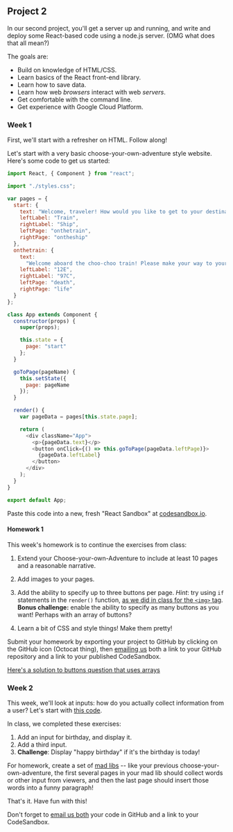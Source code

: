 ## Project 2

In our second project, you'll get a server up and running, and write and deploy some React-based code using a node.js server. (OMG what does that all mean?)

The goals are:
- Build on knowledge of HTML/CSS.
- Learn basics of the React front-end library.
- Learn how to save data.
- Learn how web *browsers* interact with web *servers*.
- Get comfortable with the command line.
- Get experience with Google Cloud Platform.

### Week 1

First, we'll start with a refresher on HTML. Follow along!

Let's start with a very basic choose-your-own-adventure style website. Here's some code to get us started:

```javascript
import React, { Component } from "react";

import "./styles.css";

var pages = {
  start: {
    text: "Welcome, traveler! How would you like to get to your destination?",
    leftLabel: "Train",
    rightLabel: "Ship",
    leftPage: "onthetrain",
    rightPage: "ontheship"
  },
  onthetrain: {
    text:
      "Welcome aboard the choo-choo train! Please make your way to your seat. What's the number?",
    leftLabel: "12E",
    rightLabel: "97C",
    leftPage: "death",
    rightPage: "life"
  }
};

class App extends Component {
  constructor(props) {
    super(props);

    this.state = {
      page: "start"
    };
  }

  goToPage(pageName) {
    this.setState({
      page: pageName
    });
  }

  render() {
    var pageData = pages[this.state.page];

    return (
      <div className="App">
        <p>{pageData.text}</p>
        <button onClick={() => this.goToPage(pageData.leftPage)}>
          {pageData.leftLabel}
        </button>
      </div>
    );
  }
}

export default App;
```

Paste this code into a new, fresh "React Sandbox" at [codesandbox.io](http://codesandbox.io).


#### Homework 1

This week's homework is to continue the exercises from class:

1. Extend your Choose-your-own-Adventure to include at least 10 pages and a reasonable narrative.

2. Add images to your pages.

3. Add the ability to specify up to three buttons per page. *Hint*: try using `if` statements in the `render()` function, [as we did in class for the `<img>` tag](optional-image.js). **Bonus challenge:** enable the ability to specify as many buttons as you want! Perhaps with an array of buttons?

4. Learn a bit of CSS and style things! Make them pretty!

Submit your homework by exporting your project to GitHub by clicking on the GitHub icon (Octocat thing), then [emailing us](mailto:zamfi@cca.edu,rolf.widenfelt@cca.edu) both a link to your GitHub repository and a link to your published CodeSandbox.

[Here's a solution to buttons question that uses arrays](cyoa-buttons.js)

### Week 2

This week, we'll look at inputs: how do you actually collect information from a user? Let's start with [this code](cyoa-inputs.js).

In class, we completed these exercises:

1. Add an input for birthday, and display it.
2. Add a third input.
3. **Challenge**: Display "happy birthday" if it's the birthday is today!

For homework, create a set of [mad libs](https://en.wikipedia.org/wiki/Mad_Libs) -- like your previous choose-your-own-adventure, the first several pages in your mad lib should collect words or other input from viewers, and then the last page should insert those words into a funny paragraph! 

That's it. Have fun with this!

Don't forget to [email us both](mailto:zamfi@cca.edu,rolf.widenfelt@cca.edu) your code in GitHub and a link to your CodeSandbox.

<!--

### Week 3

Yet another version of choose your own adventure! This time, we created a new class for each page. Because making a JSON object was getting ridiculous.

[Here it is!](cyoa-pages.js)

Make the following changes to that code:

1. Use `<input>` element, instead of buttons, to record the seat number on the `TrainPage` page.

2.  Use a `<select>` element for the seat number. Here's an example set of code:
    
    ```javascript
    <select value={this.props.data.seat} onChange={this.props.setStateFunction(“seat”, event.target.value)}>
      <option value="12">Seat 12</option>
      <option value="13">Seat 13</option>
      <option value="14">Seat 14</option>
      <option value="15">Seat 15</option>
    </select>
    ```

3. Add a page later in your narrative whose content depends on seat choice. E.g., if it's an even or odd number!

4. Use data from a Weather API to influence the outcome of a page. For exmple, if it's snowy in Fargo, ND -- maybe your train gets stuck in a snowstorm?


### Week 4

This week, we'll get your code off of codesandbox.io.

We'll be using the command line a lot this week. While the installs are happening, take a look at this [list of terminal commands](https://files.fosswire.com/2007/08/fwunixref.pdf).

Preparation:

1. Make sure you have `git` installed in your command line tools. Open a terminal and type `git`. If you get an error, install `git`!

2. Make sure you have `node` and `npm` installed. You can download these from the [Node.js website](http://nodejs.org). Make sure the `node` command opens a prompt on your terminal.

So, with those out of the way, let's get your code running on a local server on your computer:

1. Create a GitHub repository for your latest code. Click the GitHub icon on the left, give your repository a name, and save it.

2. Visit the GitHub repository for your project. You should see a "clone or download" button, copy that link.

3. Open a terminal, and `cd` into a new directory that will include your project. 

4. Type `git clone ` and then paste in the link you copied in the previous step. Then hit return. This will copy your code into the folder you're in. Then `cd` into the folder created by `git clone`. Use `ls` to show you the contents of the folder you're in!

5. Run `npm install` -- this will install all the libraries that your project depends on, including react and some other stuff.

6. Run `npm start` -- this will start your project, and open a browser window pointed at the node server that's running your code!

#### Using Google Cloud Platform

Of course the above only runs your code for as long as your laptop is open, and only allows connections from the local wifi network. To get your code running on the web permanently, we can use Google Cloud Platform.

Sign up for a [Google Cloud Platform account](https://console.cloud.google.com/). You'll need to enter a credit card to prove you're human, but you won't be charged.

Create a new project, then navigate to `Compute Engine` > `VM Instances` and create a new VM. You'll want to use these settings to make sure it's free! Pick your own name, though, obviously. (You may need to create a "project" for this.)

![creating an instance](img/creating-an-instance.png)

Once you've created your instance, you'll need to open a specific `port` to allow our development server to be publicly accessible on the internet. To do that, navigate to `VPC Network` > `Firewall Rules` and click on `Create Firewall Rule`. Use these settings:

![new firewall rule](img/create-firewall-rule.png)

With these done, go back to `Compute Engine` > `VM Instances` and Start your VM instance. Once it's running, you can connect to it with the `SSH` link. It'll open a terminal where you can issue commands.

Start with this:

```
sudo apt-get install git nodejs npm
```

This will install git, node, and npm on your remote server.

Then, follow steps 4-6 again from the instructions above! Finally, you'll need to get your IP address from the dashboard, something like 35.247.65.57, and then visit `35.247.65.57:3000` in your browser, replacing `35.247.65.57` with the IP address that you actually have.

That `:3000` tells your server to connect to the program running on *port 3000*, which happens to be the port that React is using.

#### Running permanently

You may have noticed that closing the SSH window eventually stops your server from responding. That's because once the terminal running your server shuts down, your server shuts down with it.

One way to get your server to run permanently is to use a program called `screen`, which basically creates a "fake" terminal that you can "disconnect" from but that keeps running in the background. The `screen` program isn't installed by default, so start by installing it. SSH back into your server and run `sudo apt install screen`. 

Then, `cd` into the folder containing your project. (Hint: you'll know you're in the right place if typing `ls` gives you a list of files that includes `package.json`.) Run `screen`. Then, run `npm start` to start your server in that screen terminal. Now you have your server running inside a terminal that *won't* shut down when you close the SSH connection. Wait for the `npm start` command to take effect -- telling you your server is running -- and then press `control-A` to enter "command mode" in screen, and then press `D` to "disconnect" from your terminal. This should take you back to your command line with some statement along the lines of `[detached from ...]`.

Now, close your terminal and you should be golden! Server should still be up and running.

Your homework for this week is as follows:

1. Get your server up and running permanently. Send me a link to the IP address and port!
2. Make your choose your own adventure game beautiful and functional! This is the last week we'll spend working on it, so ge something you're proud of!
3. **Optional Challenge:** Use a server like `nginx`, which you can install with `sudo apt install nginx`, to run your server without needing to specify a port number (like 3000). You are basically trying [to do this](https://stackoverflow.com/questions/24861311/forwarding-port-80-to-8080-using-nginx).
4. **Optional Challenge**: Register a domain name and point it to your IP address. WIth 3 and 4 done, you'll have a fully functioning website running your app!

Don't forget to also add to your project decompositions list your render- and data-focused decomposition of a computer or video game!4
-->
